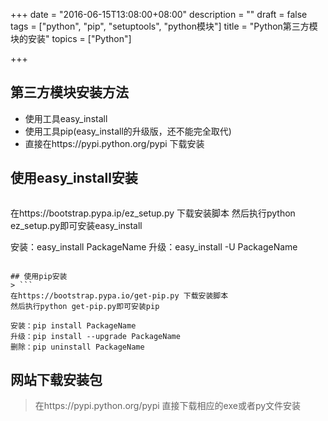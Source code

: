 +++
date = "2016-06-15T13:08:00+08:00"
description = ""
draft = false
tags = ["python", "pip", "setuptools", "python模块"]
title = "Python第三方模块的安装"
topics = ["Python"]

+++

## 第三方模块安装方法
* 使用工具easy_install
* 使用工具pip(easy_install的升级版，还不能完全取代)
* 直接在https://pypi.python.org/pypi 下载安装

## 使用easy_install安装
> ```
在https://bootstrap.pypa.ip/ez_setup.py 下载安装脚本
然后执行python ez_setup.py即可安装easy_install

安装：easy_install PackageName
升级：easy_install -U PackageName
```

## 使用pip安装
> ```
在https://bootstrap.pypa.io/get-pip.py 下载安装脚本
然后执行python get-pip.py即可安装pip

安装：pip install PackageName
升级：pip install --upgrade PackageName
删除：pip uninstall PackageName
```

## 网站下载安装包
> 在https://pypi.python.org/pypi 直接下载相应的exe或者py文件安装